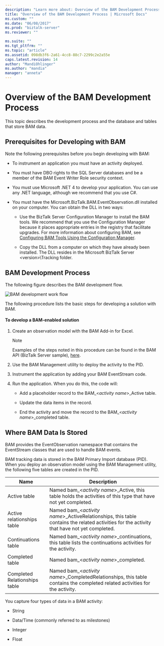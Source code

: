 ```yaml
---
description: "Learn more about: Overview of the BAM Development Process"
title: "Overview of the BAM Development Process | Microsoft Docs"
ms.custom: ""
ms.date: "06/08/2017"
ms.prod: "biztalk-server"
ms.reviewer: ""

ms.suite: ""
ms.tgt_pltfrm: ""
ms.topic: "article"
ms.assetid: 098db3f6-2a61-4cc8-88c7-2299c2e2a55e
caps.latest.revision: 14
author: "MandiOhlinger"
ms.author: "mandia"
manager: "anneta"
---
```

# Overview of the BAM Development Process
This topic describes the development process and the database and tables that store BAM data.

## Prerequisites for Developing with BAM
 Note the following prerequisites before you begin developing with BAM:

-   To instrument an application you must have an activity deployed.

-   You must have DBO rights to the SQL Server databases and be a member of the BAM Event Writer Role security context.

-   You must use Microsoft .NET 4 to develop your application. You can use any .NET language, although we recommend that you use C#.

-   You must have the Microsoft.BizTalk.BAM.EventObservation.dll installed on your computer. You can obtain the DLL in two ways:

    -   Use the BizTalk Server Configuration Manager to install the BAM tools. We recommend that you use the Configuration Manager because it places appropriate entries in the registry that facilitate upgrades. For more information about configuring BAM, see [Configuring BAM Tools Using the Configuration Manager](../install-and-config-guides/configure-biztalk-server.md).

    -   Copy the DLL from a computer on which they have already been installed. The DLL resides in the Microsoft BizTalk Server \<version\>\Tracking folder.

## BAM Development Process
 The following figure describes the BAM development flow.

 ![BAM development work flow](../core/media/dwb-bamdevelopmentflowc.gif "dwb_bamdevelopmentflowc")

 The following procedure lists the basic steps for developing a solution with BAM.

#### To develop a BAM-enabled solution

1.  Create an observation model with the BAM Add-in for Excel.

    > [!NOTE]
    >  Examples of the steps noted in this procedure can be found in the BAM API (BizTalk Server sample), [here](/biztalk/core/bam-api-biztalk-server-sample).

2.  Use the BAM Management utility to deploy the activity to the PID.

3.  Instrument the application by adding your BAM EventStream code.

4.  Run the application. When you do this, the code will:

    -   Add a placeholder record to the BAM_\<*activity name*\>_Active table.

    -   Update the data items in the record.

    -   End the activity and move the record to the BAM_\<*activity name*\>_completed table.

## Where BAM Data Is Stored
 BAM provides the EventObservation namespace that contains the EventStream classes that are used to handle BAM events.

 BAM tracking data is stored in the BAM Primary Import database (PID). When you deploy an observation model using the BAM Management utility, the following five tables are created in the PID.

|Name|Description|
|----------|-----------------|
|Active table|Named bam_\<*activity name*\>_Active, this table holds the activities of this type that have not yet completed.|
|Active relationships table|Named bam_\<*activity name*\>_ActiveRelationships, this table contains the related activities for the activity that have not yet completed.|
|Continuations table|Named bam_\<*activity name*\>_continuations, this table lists the continuations activities for the activity.|
|Completed table|Named bam_\<*activity name*\>_completed.|
|Completed Relationships table|Named bam_\<*activity name*\>_CompletedRelationships, this table contains the completed related activities for the activity.|

 You capture four types of data in a BAM activity:

-   String

-   Data/Time (commonly referred to as milestones)

-   Integer

-   Float
